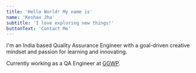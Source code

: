 ```yaml
---
title: 'Hello World! My name is'
name: 'Keshav Jha'
subtitle: 'I love exploring new things!'
buttonText: 'Contact Me'
---
```


I'm an India based Quality Assurance Engineer with a goal-driven creative mindset and passion for learning and innovating.

Currently working as a QA Engineer at [GGWP](https://www.ggwp.com/).
